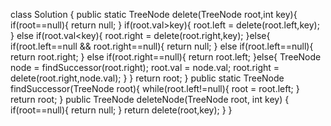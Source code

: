 class Solution {
    public static TreeNode delete(TreeNode root,int key){
        if(root==null){
            return null;
        }
        if(root.val>key){
            root.left = delete(root.left,key);
        }
        else if(root.val<key){
            root.right = delete(root.right,key);
        }else{
            if(root.left==null && root.right==null){
                return null;
            }
            else if(root.left==null){
                return root.right;
            }
            else if(root.right==null){
                return root.left;
            }else{
                TreeNode node = findSuccessor(root.right);
                root.val = node.val;
                root.right = delete(root.right,node.val);
            }
        }
        return root;
    }
    public static TreeNode findSuccessor(TreeNode root){
               while(root.left!=null){
                root = root.left;
               }
               return root;
    }
    public TreeNode deleteNode(TreeNode root, int key) {
        if(root==null){
            return null;
        }
        return delete(root,key);
    }
}